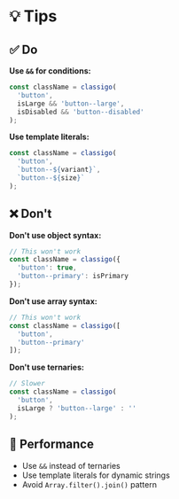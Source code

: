 # 💡 Tips

## ✅ Do

**Use `&&` for conditions:**
```typescript
const className = classigo(
  'button',
  isLarge && 'button--large',
  isDisabled && 'button--disabled'
);
```

**Use template literals:**
```typescript
const className = classigo(
  'button',
  `button--${variant}`,
  `button--${size}`
);
```

## ❌ Don't

**Don't use object syntax:**
```typescript
// This won't work
const className = classigo({
  'button': true,
  'button--primary': isPrimary
});
```

**Don't use array syntax:**
```typescript
// This won't work
const className = classigo([
  'button',
  'button--primary'
]);
```

**Don't use ternaries:**
```typescript
// Slower
const className = classigo(
  'button',
  isLarge ? 'button--large' : ''
);
```

## 🎯 Performance

- Use `&&` instead of ternaries
- Use template literals for dynamic strings
- Avoid `Array.filter().join()` pattern
